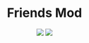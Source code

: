 <h1 align="center">Friends Mod</h1>
<p align="center">
<a href="https://modrinth.com/project/friends-mod"><img src="https://img.shields.io/modrinth/dt/friends-mod?logo=modrinth&label=&suffix=%20&style=flat&color=242629&labelColor=5ca424&logoColor=1c1c1c"></a>
<a href="https://discord.gg/dCzT9XHEWu"><img src="https://img.shields.io/discord/1257376580544761886?color=0098DB&label=Discord&logo=discord&logoColor=0098DB"></a>
